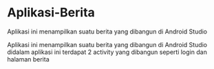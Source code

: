 # Aplikasi-Berita
Aplikasi ini menampilkan suatu berita yang dibangun di Android Studio

Aplikasi ini menampilkan suatu berita yang dibangun di Android Studio
didalam aplikasi ini terdapat 2 activity yang dibangun seperti login dan halaman berita

